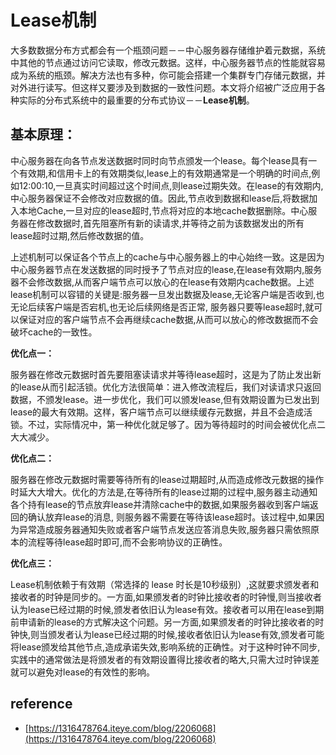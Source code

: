 # Lease机制

大多数数据分布方式都会有一个瓶颈问题－－中心服务器存储维护着元数据，系统中其他的节点通过访问它读取，修改元数据。这样，中心服务器节点的性能就容易成为系统的瓶颈。解决方法也有多种，你可能会搭建一个集群专门存储元数据，并对外进行读写。但这样又要涉及到数据的一致性问题。本文将介绍被广泛应用于各种实际的分布式系统中的最重要的分布式协议－－**Lease机制**。

## **基本原理：**

中心服务器在向各节点发送数据时同时向节点颁发一个lease。每个lease具有一个有效期,和信用卡上的有效期类似,lease上的有效期通常是一个明确的时间点,例如12:00:10,一旦真实时间超过这个时间点,则lease过期失效。在lease的有效期内,中心服务器保证不会修改对应数据的值。因此,节点收到数据和lease后,将数据加入本地Cache,一旦对应的lease超时,节点将对应的本地cache数据删除。中心服务器在修改数据时,首先阻塞所有新的读请求,并等待之前为该数据发出的所有lease超时过期,然后修改数据的值。

上述机制可以保证各个节点上的cache与中心服务器上的中心始终一致。这是因为中心服务器节点在发送数据的同时授予了节点对应的lease,在lease有效期内,服务器不会修改数据,从而客户端节点可以放心的在lease有效期内cache数据。上述lease机制可以容错的关键是:服务器一旦发出数据及lease,无论客户端是否收到,也无论后续客户端是否宕机,也无论后续网络是否正常, 服务器只要等lease超时,就可以保证对应的客户端节点不会再继续cache数据,从而可以放心的修改数据而不会破坏cache的一致性。

**优化点一：**

服务器在修改元数据时首先要阻塞读请求并等待lease超时，这是为了防止发出新的lease从而引起活锁。优化方法很简单：进入修改流程后，我们对读请求只返回数据，不颁发lease。进一步优化，我们可以颁发lease,但有效期设置为已发出到lease的最大有效期。这样，客户端节点可以继续缓存元数据，并且不会造成活锁。不过，实际情况中，第一种优化就足够了。因为等待超时的时间会被优化点二大大减少。

**优化点二：**

服务器在修改元数据时需要等待所有的lease过期超时,从而造成修改元数据的操作时延大大增大。优化的方法是,在等待所有的lease过期的过程中,服务器主动通知各个持有lease的节点放弃lease并清除cache中的数据,如果服务器收到客户端返回的确认放弃lease的消息, 则服务器不需要在等待该lease超时。该过程中,如果因为异常造成服务器通知失败或者客户端节点发送应答消息失败,服务器只需依照原本的流程等待lease超时即可,而不会影响协议的正确性。

**优化点三：**

Lease机制依赖于有效期（常选择的 lease 时长是10秒级别）,这就要求颁发者和接收者的时钟是同步的。一方面,如果颁发者的时钟比接收者的时钟慢,则当接收者认为lease已经过期的时候,颁发者依旧认为lease有效。接收者可以用在lease到期前申请新的lease的方式解决这个问题。另一方面,如果颁发者的时钟比接收者的时钟快,则当颁发者认为lease已经过期的时候,接收者依旧认为lease有效,颁发者可能将lease颁发给其他节点,造成承诺失效,影响系统的正确性。对于这种时钟不同步,实践中的通常做法是将颁发者的有效期设置得比接收者的略大,只需大过时钟误差就可以避免对lease的有效性的影响。

## reference

* [https://1316478764.iteye.com/blog/2206068](https://1316478764.iteye.com/blog/2206068)

